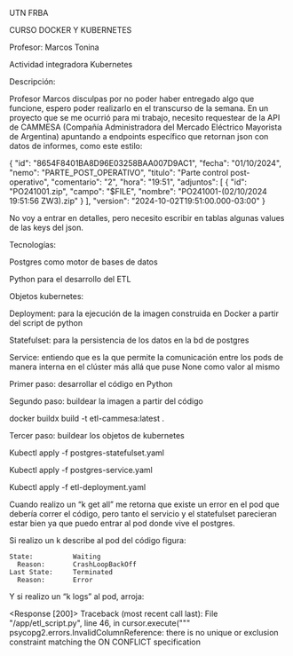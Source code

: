 UTN FRBA 

CURSO DOCKER Y KUBERNETES

Profesor: Marcos Tonina

Actividad integradora Kubernetes

Descripción:

Profesor Marcos disculpas por no poder haber entregado algo que funcione, espero poder realizarlo en el transcurso de la semana.
En un proyecto que se me ocurrió para mi trabajo, necesito requestear de la API de CAMMESA (Compañía Administradora del Mercado Eléctrico Mayorista de Argentina) apuntando a endpoints específico que retornan json con datos de informes, como este estilo:

{
    "id": "8654F8401BA8D96E03258BAA007D9AC1",
    "fecha": "01/10/2024",
    "nemo": "PARTE_POST_OPERATIVO",
    "titulo": "Parte control post-operativo",
    "comentario": "2",
    "hora": "19:51",
    "adjuntos": [
      {
        "id": "PO241001.zip",
        "campo": "$FILE",
        "nombre": "PO241001-(02/10/2024 19:51:56 ZW3).zip"
      }
    ],
    "version": "2024-10-02T19:51:00.000-03:00"
  }

No voy a entrar en detalles, pero necesito escribir en tablas algunas values de las keys del json.


Tecnologías:

Postgres como motor de bases de datos

Python para el desarrollo del ETL

Objetos kubernetes:

Deployment: para la ejecución de la imagen construida en Docker a partir del script de python

Statefulset: para la persistencia de los datos en la bd de postgres

Service: entiendo que es la que permite la comunicación entre los pods de manera interna en el clúster más allá que puse None como valor al mismo


Primer paso: desarrollar el código en Python

Segundo paso: buildear la imagen a partir del código

docker buildx build -t etl-cammesa:latest .

Tercer paso: buildear los objetos de kubernetes

Kubectl apply -f postgres-statefulset.yaml

Kubectl apply -f postgres-service.yaml

Kubectl apply -f etl-deployment.yaml

Cuando realizo un “k get all” me retorna que existe un error en el pod que debería correr el código, pero tanto el servicio y el statefulset parecieran estar bien ya que puedo entrar al pod donde vive el postgres.

Si realizo un k describe al pod del código figura:

    State:          Waiting
      Reason:       CrashLoopBackOff
    Last State:     Terminated
      Reason:       Error

Y si realizo un “k logs” al pod, arroja:

<Response [200]>
Traceback (most recent call last):
  File "/app/etl_script.py", line 46, in <module>
    cursor.execute("""
psycopg2.errors.InvalidColumnReference: there is no unique or exclusion constraint matching the ON CONFLICT specification


